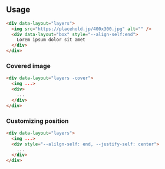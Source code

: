 ## Usage

```html
<div data-layout="layers">
  <img src="https://placehold.jp/400x300.jpg" alt="" />
  <div data-layout="box" style="--align-self:end">
    Lorem ipsum dolor sit amet
  </div>
</div>
```

### Covered image

```html
<div data-layout="layers -cover">
  <img ...>
  <div>
    ...
  </div>
</div>
```

### Customizing position

```html
<div data-layout="layers">
  <img ...>
  <div style="--alilgn-self: end, --justify-self: center">
    ...
  </div>
</div>
```
